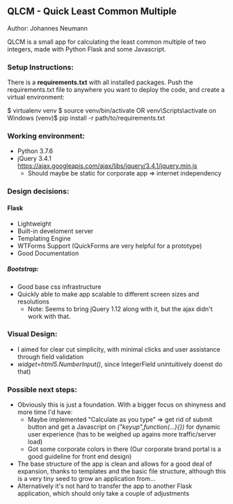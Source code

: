 ## QLCM - Quick Least Common Multiple

Author: Johannes Neumann

QLCM is a small app for calculating the least common multiple of two integers, made with Python Flask and some Javascript. 

### Setup Instructions:

There is a **requirements.txt** with all installed packages. Push the requirements.txt file to anywhere you want to deploy the code, and create a virtual environment:

  $ virtualenv venv
  $ source venv/bin/activate OR venv\Scripts\activate on Windows
  (venv)$ pip install -r path/to/requirements.txt

### Working environment:
* Python 3.7.6
* jQuery 3.4.1 https://ajax.googleapis.com/ajax/libs/jquery/3.4.1/jquery.min.js
  * Should maybe be static for corporate app => internet independency

### Design decisions:

#### Flask
 * Lightweight
 * Built-in develoment server
 * Templating Engine 
 * WTForms Support (QuickForms are very helpful for a prototype)
 * Good Documentation

##### Bootstrap:
* Good base css infrastructure
* Quickly able to make app scalable to different screen sizes and resolutions
  * Note: Seems to bring jQuery 1.12 along with it, but the ajax didn't work with that.

### Visual Design:
* I aimed for clear cut simplicity, with minimal clicks and user assistance through field validation 
 * *widget=html5.NumberInput()*, since IntegerField unintuitively doenst do that)

### Possible next steps:
* Obviously this is just a foundation. With a bigger focus on shinyness and more time I'd have:
  * Maybe implemented "Calculate as you type" => get rid of submit button and get a Javascript on *("keyup",function(...){})* for dynamic user experience (has to be weighed up agains more traffic/server load)
  * Got some corporate colors in there (Our corporate brand portal is a good guideline for front end design)
* The base structure of the app is clean and allows for a good deal of expansion, thanks to templates and the basic file structure, although this is a very tiny seed to grow an application from...
* Alternatively it's not hard to transfer the app to another Flask application, which should only take a couple of adjustments
